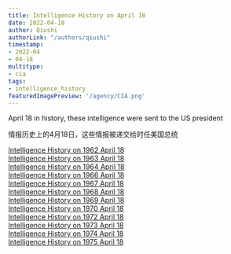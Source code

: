 ```yaml
---
title: Intelligence History on April 18
date: 2022-04-18
author: Qiushi 
authorLink: "/authors/qiushi"
timestamp: 
- 2022-04
- 04-18
multitype: 
- cia
tags: 
- intelligence_history
featuredImagePreview: '/agency/CIA.png'
---
```



April 18 in history, these intelligence were sent to the US president

情报历史上的4月18日，这些情报被递交给时任美国总统

<!--more-->







[Intelligence History on 1962 April 18](/dailybrief/1962-04-18)   
[Intelligence History on 1963 April 18](/dailybrief/1963-04-18)   
[Intelligence History on 1964 April 18](/dailybrief/1964-04-18)   
[Intelligence History on 1966 April 18](/dailybrief/1966-04-18)   
[Intelligence History on 1967 April 18](/dailybrief/1967-04-18)   
[Intelligence History on 1968 April 18](/dailybrief/1968-04-18)   
[Intelligence History on 1969 April 18](/dailybrief/1969-04-18)   
[Intelligence History on 1970 April 18](/dailybrief/1970-04-18)   
[Intelligence History on 1972 April 18](/dailybrief/1972-04-18)   
[Intelligence History on 1973 April 18](/dailybrief/1973-04-18)   
[Intelligence History on 1974 April 18](/dailybrief/1974-04-18)   
[Intelligence History on 1975 April 18](/dailybrief/1975-04-18)   
